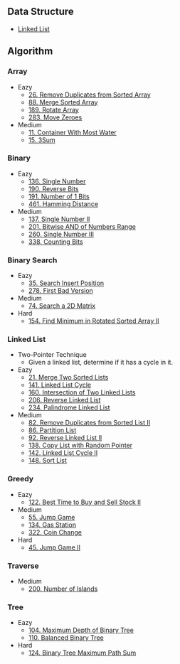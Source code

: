 ## Data Structure
* [Linked List](./DataStructure/LinkedList)

## Algorithm
### Array
* Eazy
  * [26. Remove Duplicates from Sorted Array](./Algorithm/Array/26.RemoveDuplicatesFromSortedArray.js)
  * [88. Merge Sorted Array](Algorithm/Array/88.MergeSortedArray.js)
  * [189. Rotate Array](Algorithm/Array/189.RotateArray.js)
  * [283. Move Zeroes](./Algorithm/Array/283.MoveZeroes.js)
* Medium
  * [11. Container With Most Water](./Algorithm/Array/11.ContainerWithMostWater.js)
  * [15. 3Sum](./Algorithm/Array/15.3Sum.js)

### Binary
* Eazy
  * [136. Single Number](Algorithm/Binary/136.single-number.js)
  * [190. Reverse Bits](Algorithm/Binary/190.reverse-bits.js)
  * [191. Number of 1 Bits](Algorithm/Binary/191.number-of-1-bits.js)
  * [461. Hamming Distance](Algorithm/Binary/461.HammingDistance.js)
* Medium
  * [137. Single Number II](Algorithm/Binary/137.single-number-ii.js)
  * [201. Bitwise AND of Numbers Range](Algorithm/Binary/201.bitwise-and-of-numbers-range.js)
  * [260. Single Number III](Algorithm/Binary/260.single-number-iii.js)
  * [338. Counting Bits](Algorithm/Binary/338.counting-bits.js)

### Binary Search
* Eazy
  * [35. Search Insert Position](Algorithm/BinarySearch/35.SearchInsertPosition.js)
  * [278. First Bad Version](Algorithm/BinarySearch/278.FirstBadVersion.js)
* Medium
  * [74. Search a 2D Matrix](Algorithm/BinarySearch/74.Searcha2DMatrix.js)
* Hard
  * [154. Find Minimum in Rotated Sorted Array II](Algorithm/BinarySearch/154.find-minimum-in-rotated-sorted-array-ii.js)

### Linked List
* Two-Pointer Technique
  * Given a linked list, determine if it has a cycle in it.
* Eazy
  * [21. Merge Two Sorted Lists](./Algorithm/LinkedList/21.MergeTwoSortedLists.js)
  * [141. Linked List Cycle](Algorithm/LinkedList/141.linked-list-cycle.js)
  * [160. Intersection of Two Linked Lists](./Algorithm/LinkedList/160.IntersectionOfTwoLinkedLists.js)
  * [206. Reverse Linked List](./Algorithm/LinkedList/206.ReverseLinkedList.js)
  * [234. Palindrome Linked List](./Algorithm/LinkedList/234.PalindromeLinkedList.js)
* Medium
  * [82. Remove Duplicates from Sorted List II](Algorithm/LinkedList/82.remove-duplicates-from-sorted-list-ii.js)
  * [86. Partition List](Algorithm/LinkedList/86.partition-list.js)
  * [92. Reverse Linked List II](Algorithm/LinkedList/92.reverse-linked-list-ii.js)
  * [138. Copy List with Random Pointer](Algorithm/LinkedList/138.copy-list-with-random-pointer.js)
  * [142. Linked List Cycle II](./Algorithm/LinkedList/142.LinkedListCycleII.js)
  * [148. Sort List](Algorithm/LinkedList/148.sort-list.js)

### Greedy
* Eazy
  * [122. Best Time to Buy and Sell Stock II](Algorithm/Greedy/122.BestTimetoBuyandSellStockII.js)
* Medium
  * [55. Jump Game](Algorithm/Greedy/55.JumpGame.js)
  * [134. Gas Station](Algorithm/Greedy/134.GasStation.js)
  * [322. Coin Change](Algorithm/Greedy/322.CoinChange.js)
* Hard
  * [45. Jump Game II](Algorithm/Greedy/45.JumpGameII.js)

### Traverse
* Medium
  * [200. Number of Islands](Algorithm/Traverse/200.NumberOfIslands.js)

### Tree
* Eazy
  * [104. Maximum Depth of Binary Tree](Algorithm/Tree/104.maximum-depth-of-binary-tree.js)
  * [110. Balanced Binary Tree](Algorithm/Tree/110.balanced-binary-tree.js)
* Hard
  * [124. Binary Tree Maximum Path Sum](Algorithm/Tree/124.binary-tree-maximum-path-sum.js)